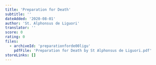 ```yaml
---
title: 'Preparation for Death'
subtitle: ''
dateAdded: '2020-08-01'
author: 'St. Alphonsus de Liguori'
translator: ''
score: 0
rating: 0
files:
  - archiveId: 'preparationforde00ligu'
    pdfFile: 'Preparation for Death by St Alphonsus de Liguori.pdf'
storeLinks: []
---
```



